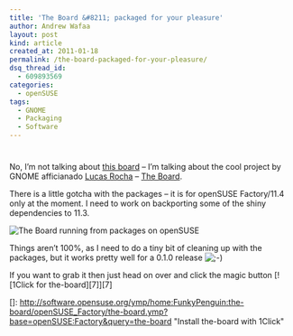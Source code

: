```yaml
---
title: 'The Board &#8211; packaged for your pleasure'
author: Andrew Wafaa
layout: post
kind: article
created_at: 2011-01-18
permalink: /the-board-packaged-for-your-pleasure/
dsq_thread_id:
  - 609893569
categories:
  - openSUSE
tags:
  - GNOME
  - Packaging
  - Software
---
```

# 

No, I’m not talking about [this board][1] – I’m talking about the cool project by GNOME afficianado [Lucas Rocha][2] – [The Board][3].

 [1]: http://en.opensuse.org/Board "openSUSE Board"
 [2]: http://lucasr.org/ "Lucas Rocha's Blog"
 [3]: http://live.gnome.org/TheBoardProject "The Board's website"

There is a little gotcha with the packages – it is for openSUSE Factory/11.4 only at the moment. I need to work on backporting some of the shiny dependencies to 11.3.

![The Board running from packages on openSUSE][4]

 [4]: http://www.wafaa.eu/image/medium/wQp5G2PzsDrcEvdnImoXdPjU20HtvVh6/TheBoardScreenshot.png

Things aren’t 100%, as I need to do a tiny bit of cleaning up with the packages, but it works pretty well for a 0.1.0 release ![;-)][5] 

 [5]: http://andrew.wafaa.eu/blog/wp-includes/images/smilies/icon_wink.gif

If you want to grab it then just head on over and click the magic button [![1Click for the-board][7]][7]

 []: http://software.opensuse.org/ymp/home:FunkyPenguin:the-board/openSUSE_Factory/the-board.ymp?base=openSUSE:Factory&query=the-board "Install the-board with 1Click"

 
